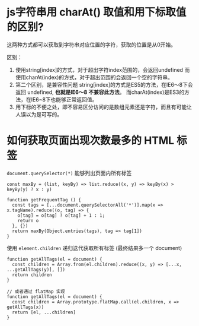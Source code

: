 # js字符串用 **charAt()** 取值和用下标取值的区别?

这两种方式都可以获取到字符串对应位置的字符，获取的位置是从0开始。

区别：

1. 使用string[index]的方式，对于超出字符index范围的，会返回undefined
   而使用charAt(index)的方式，对于超出范围的会返回一个空的字符串。
2. 第二个区别，是兼容性问题
   string[index]的方式是ES5的方法，在IE6～8下会返回 undefined, **也就是IE6～8 不兼容此方法**。
   而charAt(index)是ES3的方法，在IE6~8下也能够正常返回值。
3. 用下标的不便之处，即不容易区分访问的是数组元素还是字符，而且有可能让人误以为是可写的。

# 如何获取页面出现次数最多的 HTML 标签

`document.querySelector(*)` 能够列出页面内所有标签

```
const maxBy = (list, keyBy) => list.reduce((x, y) => keyBy(x) > keyBy(y) ? x : y)

function getFrequentTag () {
  const tags = [...document.querySelectorAll('*')].map(x => x.tagName).reduce((o, tag) => {
    o[tag] = o[tag] ? o[tag] + 1 : 1;
    return o
  }, {})
  return maxBy(Object.entries(tags), tag => tag[1])
}

```

使用 `element.children` 递归迭代获取所有标签 (最终结果多一个 document)

```
function getAllTags(el = document) {
  const children = Array.from(el.children).reduce((x, y) => [...x, ...getAllTags(y)], [])
  return children
}

// 或者通过 flatMap 实现
function getAllTags(el = document) {
  const children = Array.prototype.flatMap.call(el.children, x => getAllTags(x))
  return [el, ...children]
}

```

